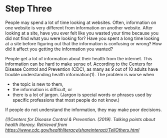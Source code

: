 # Step Three

People may spend a lot of time looking at websites. Often, information on one website is very different from information on another website. After looking at a site, have you ever felt like you wasted your time because you did not find what you were looking for? Have you spent a long time looking at a site before figuring out that the information is confusing or wrong? How did it affect you getting the information you wanted?

People get a lot of information about their health from the internet. This information can be hard to make sense of. According to the Centers for Disease Control and Prevention (CDC), as many as 9 out of 10 adults have trouble understanding health information(1). The problem is worse when

- the topic is new to them,
- the information is difficult, or
- there is a lot of jargon. (Jargon is special words or phrases used by specific professions that most people do not know.)  

If people do not understand the information, they may make poor decisions.

*(1)Centers for Disease Control & Prevention. (2019). Talking points about health literacy. Retrieved from https://www.cdc.gov/healthliteracy/shareinteract/TellOthers.html*
